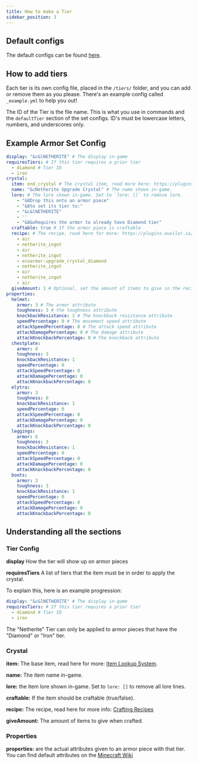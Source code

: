```yaml
---
title: How to make a Tier
sidebar_position: 3
---
```


## Default configs
The default configs can be found [here](https://github.com/Auxilor/EcoArmor/tree/master/eco-core/core-plugin/src/main/resources/tiers).

## How to add tiers
Each tier is its own config file, placed in the `/tiers/` folder, and you can add or remove them as you please. There's an example config called `_example.yml` to help you out!

The ID of the Tier is the file name. This is what you use in commands and the `defaultTier` section of the set configs.
ID's must be lowercase letters, numbers, and underscores only.

## Example Armor Set Config

```yaml
display: "&c&lNETHERITE" # The display in-game
requiresTiers: # If this tier requires a prior tier
  - diamond # Tier ID
  - iron
crystal:
  item: end_crystal # The crystal item, read more here: https://plugins.auxilor.io/all-plugins/the-item-lookup-system
  name: "&cNetherite Upgrade Crystal" # The name shown in-game.
  lore: # The lore shown in-game. Set to `lore: []` to remove lore.
    - "&8Drop this onto an armor piece"
    - "&8to set its tier to:"
    - "&c&lNETHERITE"
    - ''
    - "&8&oRequires the armor to already have Diamond tier"
  craftable: true # If the armor piece is craftable
  recipe: # The recipe, read here for more: https://plugins.auxilor.io/all-plugins/the-item-lookup-system#crafting-recipes
    - air
    - netherite_ingot
    - air
    - netherite_ingot
    - ecoarmor:upgrade_crystal_diamond
    - netherite_ingot
    - air
    - netherite_ingot
    - air
  giveAmount: 1 # Optional, set the amount of items to give in the recipe
properties:
  helmet:
    armor: 3 # The armor attribute
    toughness: 3 # the toughness attribute
    knockbackResistance: 1 # The knockback resistance attribute
    speedPercentage: 0 # The movement speed attribute
    attackSpeedPercentage: 0 # The attack speed attribute
    attackDamagePercentage: 0 # The damage attribute
    attackKnockbackPercentage: 0 # The knockback attribute
  chestplate:
    armor: 8
    toughness: 3
    knockbackResistance: 1
    speedPercentage: 0
    attackSpeedPercentage: 0
    attackDamagePercentage: 0
    attackKnockbackPercentage: 0
  elytra:
    armor: 3
    toughness: 0
    knockbackResistance: 1
    speedPercentage: 0
    attackSpeedPercentage: 0
    attackDamagePercentage: 0
    attackKnockbackPercentage: 0
  leggings:
    armor: 6
    toughness: 3
    knockbackResistance: 1
    speedPercentage: 0
    attackSpeedPercentage: 0
    attackDamagePercentage: 0
    attackKnockbackPercentage: 0
  boots:
    armor: 3
    toughness: 3
    knockbackResistance: 1
    speedPercentage: 0
    attackSpeedPercentage: 0
    attackDamagePercentage: 0
    attackKnockbackPercentage: 0
```

## Understanding all the sections
### Tier Config
**display** How the tier will show up on armor pieces

**requiresTiers** A list of tiers that the item must be in order to apply the crystal.

To explain this, here is an example progression:
```yaml
display: "&c&lNETHERITE" # The display in-game
requiresTiers: # If this tier requires a prior tier
  - diamond # Tier ID
  - iron 
```
The "Netherite" Tier can only be applied to armor pieces that have the "Diamond" or "Iron" tier.

### Crystal

**item:** The base item, read here for more: [Item Lookup System](https://plugins.auxilor.io/all-plugins/the-item-lookup-system).

**name:** The item name in-game.

**lore:** the item lore shown in-game. Set to `lore: []` to remove all lore lines.

**craftable:** If the item should be craftable (true/false).

**recipe:** The recipe, read here for more info: [Crafting Recipes](https://plugins.auxilor.io/all-plugins/the-item-lookup-system#crafting-recipes)

**giveAmount:** The amount of items to give when crafted.

### Properties

**properties:** are the actual attributes given to an armor piece with that tier. You can find default attributes on the [Minecraft Wiki](https://minecraft.wiki/w/Damage#Dealing_damage)








